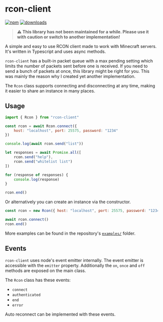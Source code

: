 # rcon-client

[![npm](https://img.shields.io/npm/v/rcon-client.svg)](https://www.npmjs.com/package/rcon-client)
[![downloads](https://img.shields.io/npm/dm/rcon-client.svg)](https://www.npmjs.com/package/rcon-client)

> **⚠️ This library has not been maintained for a while. Please use it with caution or switch to another implementation!**

A simple and easy to use RCON client made to work with Minecraft servers.
It's written in Typescript and uses async methods.

`rcon-client` has a built-in packet queue with a max pending setting which limits
the number of packets sent before one is received.
If you need to send a bunch of packets at once, this library might be right for you.
This was mainly the reason why I created yet another implementation.

The `Rcon` class supports connecting and disconnecting at any time, making it easier to share an instance in many places.

## Usage

```js
import { Rcon } from "rcon-client"

const rcon = await Rcon.connect({
    host: "localhost", port: 25575, password: "1234"
})

console.log(await rcon.send("list"))

let responses = await Promise.all([
    rcon.send("help"),
    rcon.send("whitelist list")
])

for (response of responses) {
    console.log(response)
}

rcon.end()
```

Or alternatively you can create an instance via the constructor.

```js
const rcon = new Rcon({ host: "localhost", port: 25575, password: "1234" })

await rcon.connect()
rcon.end()
```

More examples can be found in the repository's [`examples/`](https://github.com/janispritzkau/rcon-client/tree/master/examples) folder.

## Events

`rcon-client` uses node's event emitter internally. The event emitter is accessible
with the `emitter` property. Additionally the `on`, `once` and `off` methods are exposed on the main class.

The `Rcon` class has these events:

- `connect`
- `authenticated`
- `end`
- `error`

Auto reconnect can be implemented with these events.
